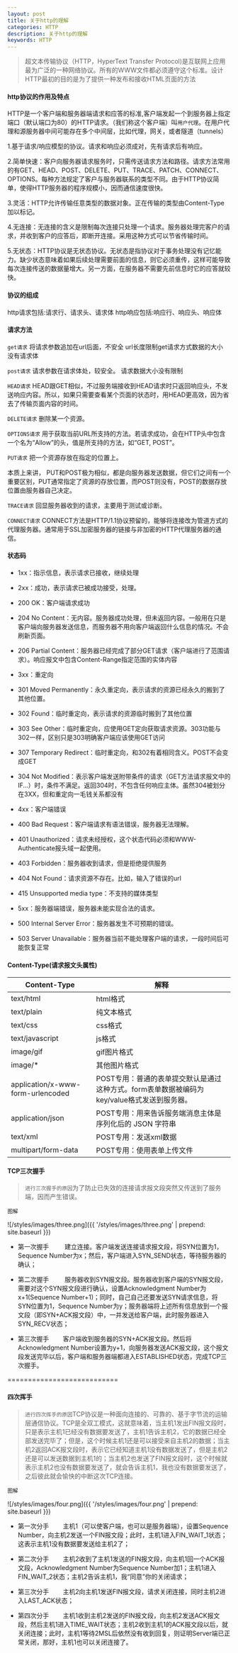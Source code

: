 ```yaml
---
layout: post
title: 关于http的理解
categories: HTTP
description: 关于http的理解
keywords: HTTP
---
```


> 超文本传输协议（HTTP，HyperText Transfer Protocol)是互联网上应用最为广泛的一种网络协议。所有的WWW文件都必须遵守这个标准。设计HTTP最初的目的是为了提供一种发布和接收HTML页面的方法

#### http协议的作用及特点
HTTP是一个客户端和服务器端请求和应答的标准,客户端发起一个到服务器上指定端口（默认端口为80）的HTTP请求。（我们称这个客户端）叫`用户代理`。在用户代理和源服务器中间可能存在多个中间层，比如代理，网关，或者隧道（tunnels）

1.基于请求/响应模型的协议。请求和响应必须成对，先有请求后有响应。

2.简单快速：客户向服务器请求服务时，只需传送请求方法和路径。请求方法常用的有GET、HEAD、POST、DELETE、PUT、TRACE、PATCH、CONNECT、OPTIONS。每种方法规定了客户与服务器联系的类型不同。由于HTTP协议简单，使得HTTP服务器的程序规模小，因而通信速度很快。

3.灵活：HTTP允许传输任意类型的数据对象。正在传输的类型由Content-Type加以标记。

4.无连接：无连接的含义是限制每次连接只处理一个请求。服务器处理完客户的请求，并收到客户的应答后，即断开连接。采用这种方式可以节省传输时间。

5.无状态：HTTP协议是无状态协议。无状态是指协议对于事务处理没有记忆能力。缺少状态意味着如果后续处理需要前面的信息，则它必须重传，这样可能导致每次连接传送的数据量增大。另一方面，在服务器不需要先前信息时它的应答就较快。

#### 协议的组成
http请求包括:请求行、请求头、请求体
http响应包括:响应行、响应头、响应体

#### 请求方法
`get请求`
将请求参数追加在url后面，不安全
url长度限制get请求方式数据的大小
没有请求体

`post请求`
请求参数在请求体处，较安全。
请求数据大小没有限制

`HEAD请求`
HEAD跟GET相似，不过服务端接收到HEAD请求时只返回响应头，不发送响应内容。所以，如果只需要查看某个页面的状态时，用HEAD更高效，因为省去了传输页面内容的时间。

`DELETE请求`
删除某一个资源。

`OPTIONS请求`
用于获取当前URL所支持的方法。若请求成功，会在HTTP头中包含一个名为“Allow”的头，值是所支持的方法，如“GET, POST”。

`PUT请求`
把一个资源存放在指定的位置上。

本质上来讲， PUT和POST极为相似，都是向服务器发送数据，但它们之间有一个重要区别，PUT通常指定了资源的存放位置，而POST则没有，POST的数据存放位置由服务器自己决定。

`TRACE请求`
回显服务器收到的请求，主要用于测试或诊断。

`CONNECT请求`
CONNECT方法是HTTP/1.1协议预留的，能够将连接改为管道方式的代理服务器。通常用于SSL加密服务器的链接与非加密的HTTP代理服务器的通信。

#### 状态码
+ 1xx：指示信息，表示请求已接收，继续处理
+ 2xx：成功，表示请求已被成功接受，处理。

+ 200 OK：客户端请求成功
+ 204 No Content：无内容。服务器成功处理，但未返回内容。一般用在只是客户端向服务器发送信息，而服务器不用向客户端返回什么信息的情况。不会刷新页面。
+ 206 Partial Content：服务器已经完成了部分GET请求（客户端进行了范围请求）。响应报文中包含Content-Range指定范围的实体内容

+ 3xx：重定向
+ 301 Moved Permanently：永久重定向，表示请求的资源已经永久的搬到了其他位置。
+ 302 Found：临时重定向，表示请求的资源临时搬到了其他位置
+ 303 See Other：临时重定向，应使用GET定向获取请求资源。303功能与302一样，区别只是303明确客户端应该使用GET访问
+ 307 Temporary Redirect：临时重定向，和302有着相同含义。POST不会变成GET
+ 304 Not Modified：表示客户端发送附带条件的请求（GET方法请求报文中的IF…）时，条件不满足。返回304时，不包含任何响应主体。虽然304被划分在3XX，但和重定向一毛钱关系都没有

+ 4xx：客户端错误
+ 400 Bad Request：客户端请求有语法错误，服务器无法理解。
+ 401 Unauthorized：请求未经授权，这个状态代码必须和WWW-Authenticate报头域一起使用。
+ 403 Forbidden：服务器收到请求，但是拒绝提供服务
+ 404 Not Found：请求资源不存在。比如，输入了错误的url
+ 415 Unsupported media type：不支持的媒体类型

+ 5xx：服务器端错误，服务器未能实现合法的请求。
+ 500 Internal Server Error：服务器发生不可预期的错误。
+ 503 Server Unavailable：服务器当前不能处理客户端的请求，一段时间后可能恢复正常

#### Content-Type(请求报文头属性)

Content-Type | 解释
-|-
text/html | html格式
text/plain | 纯文本格式
text/css | css格式
text/javascript | js格式
image/gif | gif图片格式
image/* | 其他图片格式
application/x-www-form-urlencoded | POST专用：普通的表单提交默认是通过这种方式。form表单数据被编码为key/value格式发送到服务器。
application/json | POST专用：用来告诉服务端消息主体是序列化后的 JSON 字符串
text/xml | POST专用：发送xml数据
multipart/form-data | POST专用：使用表单上传文件

#### TCP三次握手
> `进行三次握手的原因`为了防止已失效的连接请求报文段突然又传送到了服务端，因而产生错误。

`图解`

![/styles/images/three.png]({{ '/styles/images/three.png' | prepend: site.baseurl }})

+ 第一次握手
        建立连接。客户端发送连接请求报文段，将SYN位置为1，Sequence Number为x；然后，客户端进入SYN_SEND状态，等待服务器的确认；

+ 第二次握手
        服务器收到SYN报文段。服务器收到客户端的SYN报文段，需要对这个SYN报文段进行确认，设置Acknowledgment Number为x+1(Sequence Number+1)；同时，自己自己还要发送SYN请求信息，将SYN位置为1，Sequence Number为y；服务器端将上述所有信息放到一个报文段（即SYN+ACK报文段）中，一并发送给客户端，此时服务器进入SYN_RECV状态；

+ 第三次握手
       客户端收到服务器的SYN+ACK报文段。然后将Acknowledgment Number设置为y+1，向服务器发送ACK报文段，这个报文段发送完毕以后，客户端和服务器端都进入ESTABLISHED状态，完成TCP三次握手。

===========================

#### 四次挥手
> `进行四次挥手的原因`TCP协议是一种面向连接的、可靠的、基于字节流的运输层通信协议。TCP是全双工模式，这就意味着，当主机1发出FIN报文段时，只是表示主机1已经没有数据要发送了，主机1告诉主机2，它的数据已经全部发送完毕了；但是，这个时候主机1还是可以接受来自主机2的数据；当主机2返回ACK报文段时，表示它已经知道主机1没有数据发送了，但是主机2还是可以发送数据到主机1的；当主机2也发送了FIN报文段时，这个时候就表示主机2也没有数据要发送了，就会告诉主机1，我也没有数据要发送了，之后彼此就会愉快的中断这次TCP连接。

`图解`

![/styles/images/four.png]({{ '/styles/images/four.png' | prepend: site.baseurl }})

+ 第一次分手
       主机1（可以使客户端，也可以是服务器端），设置Sequence Number，向主机2发送一个FIN报文段；此时，主机1进入FIN_WAIT_1状态；这表示主机1没有数据要发送给主机2了；

+ 第二次分手
       主机2收到了主机1发送的FIN报文段，向主机1回一个ACK报文段，Acknowledgment Number为Sequence Number加1；主机1进入FIN_WAIT_2状态；主机2告诉主机1，我“同意”你的关闭请求；

+ 第三次分手
       主机2向主机1发送FIN报文段，请求关闭连接，同时主机2进入LAST_ACK状态；

+ 第四次分手
       主机1收到主机2发送的FIN报文段，向主机2发送ACK报文段，然后主机1进入TIME_WAIT状态；主机2收到主机1的ACK报文段以后，就关闭连接；此时，主机1等待2MSL后依然没有收到回复，则证明Server端已正常关闭，那好，主机1也可以关闭连接了。





